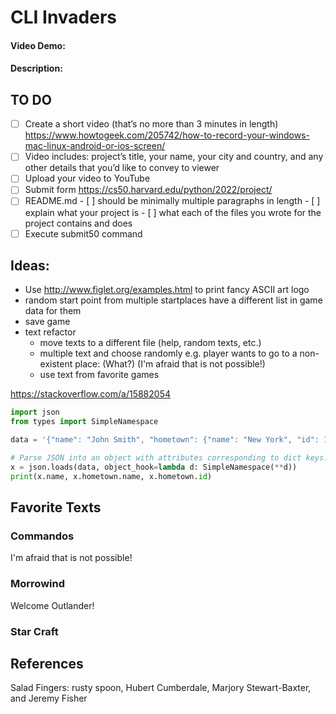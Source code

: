 # CLI Invaders
#### Video Demo:  <URL HERE>
#### Description:

## TO DO
- [ ] Create a short video (that’s no more than 3 minutes in length)
      https://www.howtogeek.com/205742/how-to-record-your-windows-mac-linux-android-or-ios-screen/  
- [ ] Video includes: project’s title, your name, your city and country, and any other details that you’d like to convey to viewer
- [ ] Upload your video to YouTube
- [ ] Submit form
      https://cs50.harvard.edu/python/2022/project/  
- [ ] README.md
      - [ ] should be minimally multiple paragraphs in length
      - [ ] explain what your project is
      - [ ] what each of the files you wrote for the project contains and does
- [ ] Execute submit50 command  

## Ideas:
- Use http://www.figlet.org/examples.html to print fancy ASCII art logo
- random start point from multiple startplaces
  have a different list in game data for them
- save game
- text refactor
  - move texts to a different file (help, random texts, etc.)
  - multiple text and choose randomly
    e.g. player wants to go to a non-existent place: (What?) (I'm afraid that is not possible!)
  - use text from favorite games

https://stackoverflow.com/a/15882054  
```python
import json
from types import SimpleNamespace

data = '{"name": "John Smith", "hometown": {"name": "New York", "id": 123}}'

# Parse JSON into an object with attributes corresponding to dict keys.
x = json.loads(data, object_hook=lambda d: SimpleNamespace(**d))
print(x.name, x.hometown.name, x.hometown.id)
```

## Favorite Texts
### Commandos
I'm afraid that is not possible!  
### Morrowind
Welcome Outlander!  
### Star Craft

## References
Salad Fingers: rusty spoon, Hubert Cumberdale, Marjory Stewart-Baxter, and Jeremy Fisher